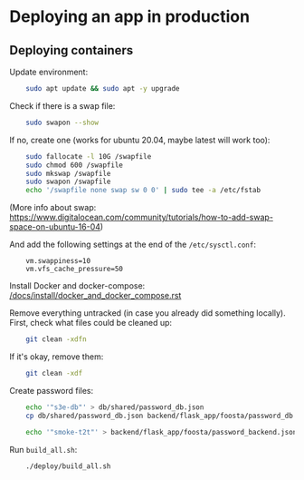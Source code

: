 # Deploying an app in production

## Deploying containers

Update environment:
```bash
    sudo apt update && sudo apt -y upgrade
```

Check if there is a swap file:
```bash
    sudo swapon --show
```

If no, create one (works for ubuntu 20.04, maybe latest will work too):
```bash
    sudo fallocate -l 10G /swapfile
    sudo chmod 600 /swapfile
    sudo mkswap /swapfile
    sudo swapon /swapfile
    echo '/swapfile none swap sw 0 0' | sudo tee -a /etc/fstab
```

(More info about swap: https://www.digitalocean.com/community/tutorials/how-to-add-swap-space-on-ubuntu-16-04)

And add the following settings at the end of the `/etc/sysctl.conf`:
```
    vm.swappiness=10
    vm.vfs_cache_pressure=50
```

Install Docker and docker-compose: [/docs/install/docker_and_docker_compose.rst](/docs/install/docker_and_docker_compose.rst)

Remove everything untracked (in case you already did something locally). First, check what files could be cleaned up:
```bash
    git clean -xdfn
```
If it's okay, remove them:
```bash
    git clean -xdf
```

Create password files:
```bash
    echo '"s3e-db"' > db/shared/password_db.json
    cp db/shared/password_db.json backend/flask_app/foosta/password_db.json

    echo '"smoke-t2t"' > backend/flask_app/foosta/password_backend.json
```

Run `build_all.sh`:
```bash
    ./deploy/build_all.sh
```
